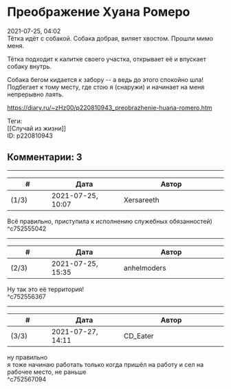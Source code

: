 Преображение Хуана Ромеро
=========================

  
2021-07-25, 04:02  
 Тётка идёт с собакой. Собака добрая, виляет хвостом. Прошли мимо меня.   
   
 Тётка подходит к калитке своего участка, открывает её и впускает собаку внутрь.   
   
 Собака бегом кидается к забору -- а ведь до этого спокойно шла! Подбегает к тому месту, где стою я (снаружи) и начинает на меня непрерывно лаять.   
  
<https://diary.ru/~zHz00/p220810943_preobrazhenie-huana-romero.htm>  
  
Теги:  
[[Случай из жизни]]  
ID: p220810943  


Комментарии: 3
--------------

  


---



|         #         |              Дата              |                     Автор                     |           ID           |
| --- | --- | --- | --- |
| (1/3) | 2021-07-25, 10:07 | Xersareeth | c752555042 |

  
 Всё правильно, приступила к исполнению служебных обязанностей)   
 ^c752555042

---



|         #         |              Дата              |                     Автор                     |           ID           |
| --- | --- | --- | --- |
| (2/3) | 2021-07-25, 15:35 | anhelmoders | c752556367 |

  
 Ну так это её территория!   
 ^c752556367

---



|         #         |              Дата              |                     Автор                     |           ID           |
| --- | --- | --- | --- |
| (3/3) | 2021-07-27, 14:11 | CD\_Eater | c752567094 |

  
 ну правильно   
 я тоже начинаю работать только когда пришёл на работу и сел на рабочее место, не раньше   
 ^c752567094